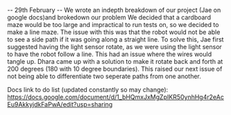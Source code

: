 -- 29th February --
We wrote an indepth breakdown of our project  (Jae on google docs)and brokedown our problem
We decided that a cardboard maze would be too large and impractical to run tests on, so we decided to  make a line maze. The issue with this was that the robot would not be able to see a side path if it 
was going along a straight line. To  solve this, Jae first suggested having the light sensor rotate, as we were using the light sensor to have the robot follow a line. This had an issue where the wires would
tangle up. Dhara came up  with a solution to make it rotate back and forth at 200 degrees (180 with 10 degree boundaries). 
This raised our next issue of not being able to differentiate two seperate paths from one another.

Docs link to do list (updated constantly so may change): https://docs.google.com/document/d/1_bHQmxJxMgZpIKR50ynhHg4r2eAcEu9AkkyjdkFaPwA/edit?usp=sharing
